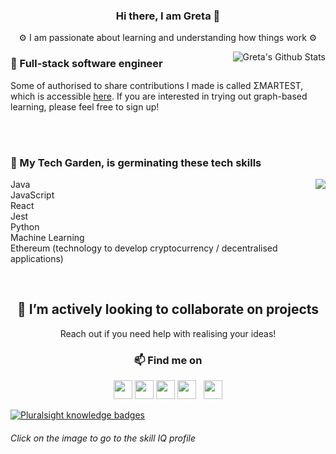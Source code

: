 <h3 align="center"> Hi there, I am Greta 👋</h3>
<p align="center">⚙️ I am passionate about learning and understanding how things work ⚙️</p>

<img align="right" alt=" Greta's Github Stats" src="https://github-readme-stats.vercel.app/api?username=gretaivan&show_icons=true&theme=radical" />



<!--
**gretaivan/gretaivan** is a ✨ _special_ ✨ repository because its `README.md` (this file) appears on your GitHub profile
# [![greta ivan header coming soon]()](my web)

<a href="https://github.com/anuraghazra/github-readme-stats">
  <img align="center" src="https://github-readme-stats.vercel.app/api/pin/?username=anuraghazra&repo=github-readme-stats" />
</a>
<a href="https://github.com/anuraghazra/convoychat">
  <img align="center" src="https://github-readme-stats.vercel.app/api/pin/?username=anuraghazra&repo=convoychat" />
</a>

-->

### 🥜 Full-stack software engineer
Some of authorised to share contributions I made is called ΣMARTEST, which is accessible [here](https://smartestknowledge.org/). If you are interested in trying out graph-based learning, please feel free to sign up!



<br /><br />


### 🌱 My Tech Garden, is germinating these tech skills
<img align="right" src="https://github-readme-stats.vercel.app/api/top-langs/?username=gretaivan&layout=compact&theme=radical" />

Java <br />
JavaScript <br />
React <br />
Jest <br/>
Python <br />
Machine Learning <br />
Ethereum (technology to develop cryptocurrency / decentralised applications) <br />



<br />

<h2 align="center"> 🔭 I’m actively looking to collaborate on projects </h2>
<p align="center"> Reach out if you need help with realising your ideas!</p>


<h3 align='center'>📫 Find me on </h3>
<p align='center'>
  <a href="https://instagram.com/greta.codes"><img height="30" src="https://user-images.githubusercontent.com/47504179/114736779-4ec50500-9d3e-11eb-9f25-78506d83e96e.png"></a>
<!--   &nbsp;&nbsp; -->
  <a href="https://www.linkedin.com/in/gretaivan/"><img height="30" src="https://github.com/WaylonWalker/WaylonWalker/blob/main/icon/linkedin.png?raw=true"></a>
  <a href="https://app.pluralsight.com/profile/greta-ivan"><img height="30" src="https://user-images.githubusercontent.com/47504179/114736275-dd855200-9d3d-11eb-8f35-f5a3601477ba.png" /></a>
  <a href="https://dev.to/gretaivan"><img height="30" src="https://raw.githubusercontent.com/WaylonWalker/WaylonWalker/main/icon/dev.png"></a>&nbsp;&nbsp;
  <a href="https://gretaivan.netlify.app/"><img height="30" src="https://user-images.githubusercontent.com/47504179/114738400-d52e1680-9d3f-11eb-80de-7c76a10231a7.png"></a>
</p>



  


[![Pluralsight knowledge badges](https://user-images.githubusercontent.com/47504179/114734346-099fd380-9d3c-11eb-9371-832e9793bc45.png)](https://app.pluralsight.com/profile/greta-ivan)
###### Click on the image to go to the skill IQ profile




